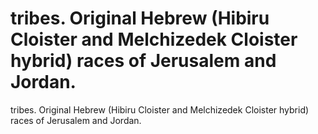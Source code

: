 # tribes. Original Hebrew (Hibiru Cloister and Melchizedek Cloister hybrid) races of Jerusalem and Jordan.

tribes. Original Hebrew (Hibiru Cloister and Melchizedek Cloister hybrid) races of Jerusalem and Jordan.
